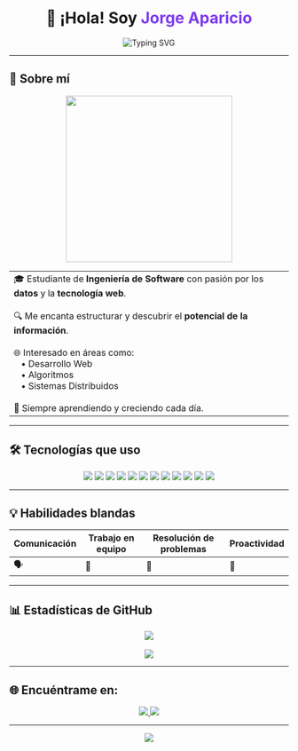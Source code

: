 <h1 align="center">👋 ¡Hola! Soy <span style="color:#7C3AED">Jorge Aparicio</span></h1>

<p align="center">
  <img src="https://readme-typing-svg.herokuapp.com?font=Fira+Code&weight=600&size=24&duration=3000&pause=1000&color=7C3AED&center=true&vCenter=true&width=600&lines=Estudiante+de+Ingenier%C3%ADa+de+Software;Apasionado+por+los+datos+y+la+web" alt="Typing SVG" />
</p>

---

## 🧠 Sobre mí

<div align="center">
  <img src="https://media.giphy.com/media/qgQUggAC3Pfv687qPC/giphy.gif" width="300" />
</div>

<table align="center">
  <tr>
    <td>
      🎓 Estudiante de <strong>Ingeniería de Software</strong> con pasión por los <strong>datos</strong> y la <strong>tecnología web</strong>.<br><br>
      🔍 Me encanta estructurar y descubrir el <strong>potencial de la información</strong>.<br><br>
      🌐 Interesado en áreas como:<br>
      &nbsp;&nbsp;&nbsp;• Desarrollo Web<br>
      &nbsp;&nbsp;&nbsp;• Algoritmos<br>
      &nbsp;&nbsp;&nbsp;• Sistemas Distribuidos<br><br>
      🚀 Siempre aprendiendo y creciendo cada día.
    </td>
  </tr>
</table>

---

## 🛠️ Tecnologías que uso

<div align="center">

  <img src="https://img.shields.io/badge/C++-00599C?style=for-the-badge&logo=cplusplus&logoColor=white" />
  <img src="https://img.shields.io/badge/JavaScript-F7DF1E?style=for-the-badge&logo=javascript&logoColor=black" />
  <img src="https://img.shields.io/badge/HTML5-E34F26?style=for-the-badge&logo=html5&logoColor=white" />
  <img src="https://img.shields.io/badge/CSS3-1572B6?style=for-the-badge&logo=css3&logoColor=white" />
  <img src="https://img.shields.io/badge/Tailwind_CSS-38B2AC?style=for-the-badge&logo=tailwind-css&logoColor=white" />
  <img src="https://img.shields.io/badge/MySQL-4479A1?style=for-the-badge&logo=mysql&logoColor=white" />
  <img src="https://img.shields.io/badge/SQL_Server-CC2927?style=for-the-badge&logo=microsoftsqlserver&logoColor=white" />
  <img src="https://img.shields.io/badge/MongoDB-47A248?style=for-the-badge&logo=mongodb&logoColor=white" />
  <img src="https://img.shields.io/badge/Oracle-F80000?style=for-the-badge&logo=oracle&logoColor=white" />
  <img src="https://img.shields.io/badge/Power%20BI-F2C811?style=for-the-badge&logo=powerbi&logoColor=black" />
  <img src="https://img.shields.io/badge/Arduino-00979D?style=for-the-badge&logo=arduino&logoColor=white" />
  <img src="https://img.shields.io/badge/VS_Code-007ACC?style=for-the-badge&logo=visual-studio-code&logoColor=white" />

</div>

---

## 💡 Habilidades blandas

<div align="center">

| Comunicación | Trabajo en equipo | Resolución de problemas | Proactividad |
|--------------|-------------------|--------------------------|--------------|
| 🗣️           | 🤝                | 🧠                       | 🚀           |

</div>

---

## 📊 Estadísticas de GitHub

<div align="center">
  <img src="https://github-readme-stats.vercel.app/api?username=Japaricio2004&show_icons=true&theme=tokyonight&border_radius=15&custom_title=Estadísticas+de+Jorge" />
  <br /><br />
  <img src="https://github-readme-streak-stats.herokuapp.com?user=Japaricio2004&theme=tokyonight&date_format=M%20j%5B%2C%20Y%5D&fire=F97316&sideNums=7C3AED&border_radius=15" />
</div>

---

## 🌐 Encuéntrame en:

<div align="center">
  <a href="https://www.linkedin.com/in/jorge-luis-aparicio-alvarez-485277211/" target="_blank">
    <img src="https://img.shields.io/badge/LinkedIn-%230077B5?style=for-the-badge&logo=linkedin&logoColor=white" />
  </a>
  <a href="https://www.instagram.com/jorge_luis_aparicio123/" target="_blank">
    <img src="https://img.shields.io/badge/Instagram-%23E4405F?style=for-the-badge&logo=instagram&logoColor=white" />
  </a>
</div>

---

<p align="center">
  <img src="https://capsule-render.vercel.app/api?type=waving&color=7C3AED&height=100&section=footer"/>
</p>
